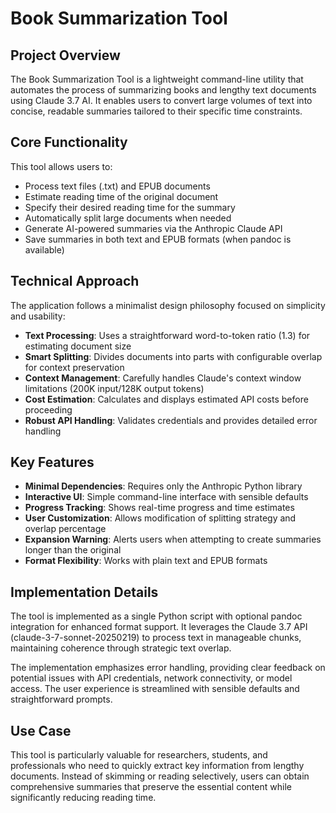 # Book Summarization Tool

## Project Overview

The Book Summarization Tool is a lightweight command-line utility that automates the process of summarizing books and lengthy text documents using Claude 3.7 AI. It enables users to convert large volumes of text into concise, readable summaries tailored to their specific time constraints.

## Core Functionality

This tool allows users to:
- Process text files (.txt) and EPUB documents
- Estimate reading time of the original document 
- Specify their desired reading time for the summary
- Automatically split large documents when needed
- Generate AI-powered summaries via the Anthropic Claude API
- Save summaries in both text and EPUB formats (when pandoc is available)

## Technical Approach

The application follows a minimalist design philosophy focused on simplicity and usability:

- **Text Processing**: Uses a straightforward word-to-token ratio (1.3) for estimating document size
- **Smart Splitting**: Divides documents into parts with configurable overlap for context preservation
- **Context Management**: Carefully handles Claude's context window limitations (200K input/128K output tokens)
- **Cost Estimation**: Calculates and displays estimated API costs before proceeding
- **Robust API Handling**: Validates credentials and provides detailed error handling

## Key Features

- **Minimal Dependencies**: Requires only the Anthropic Python library
- **Interactive UI**: Simple command-line interface with sensible defaults
- **Progress Tracking**: Shows real-time progress and time estimates
- **User Customization**: Allows modification of splitting strategy and overlap percentage
- **Expansion Warning**: Alerts users when attempting to create summaries longer than the original
- **Format Flexibility**: Works with plain text and EPUB formats

## Implementation Details

The tool is implemented as a single Python script with optional pandoc integration for enhanced format support. It leverages the Claude 3.7 API (claude-3-7-sonnet-20250219) to process text in manageable chunks, maintaining coherence through strategic text overlap.

The implementation emphasizes error handling, providing clear feedback on potential issues with API credentials, network connectivity, or model access. The user experience is streamlined with sensible defaults and straightforward prompts.

## Use Case

This tool is particularly valuable for researchers, students, and professionals who need to quickly extract key information from lengthy documents. Instead of skimming or reading selectively, users can obtain comprehensive summaries that preserve the essential content while significantly reducing reading time.
